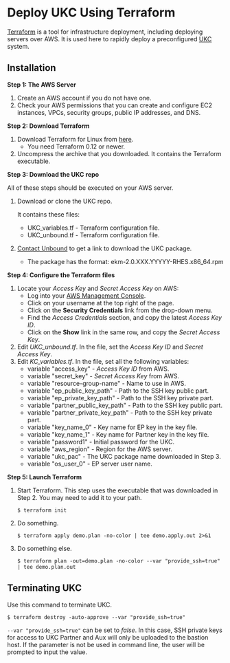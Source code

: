 # Deploy UKC Using Terraform

[Terraform](https://www.terraform.io/) is a tool for infrastructure deployment, including deploying servers over AWS. It is used here to rapidly deploy a preconfigured [UKC](https://www.unboundtech.com/docs/UKC/UKC_User_Guide/HTML/Content/Products/UKC-EKM/UKC_User_Guide/Introduction/EKMterms.html#h2_1) system.

## Installation

**Step 1: The AWS Server**
1. Create an AWS account if you do not have one.
1. Check your AWS permissions that you can create and configure EC2 instances, VPCs, security groups, public IP addresses, and DNS.
	
**Step 2: Download Terraform**
1. Download Terraform for Linux from [here](https://www.terraform.io/downloads.html).
    - You need Terraform 0.12 or newer.
1. Uncompress the archive that you downloaded. It contains the Terraform executable.

**Step 3: Download the UKC repo**

All of these steps should be executed on your AWS server.
1. Download or clone the UKC repo. 

    It contains these files:
    - UKC_variables.tf - Terraform configuration file.
    - UKC_unbound.tf - Terraform configuration file.
1. [Contact Unbound](mailto:support@unboundtech.com) to get a link to download the UKC package. 
    - The package has the format: ekm-2.0.XXX.YYYYY-RHES.x86_64.rpm

**Step 4: Configure the Terraform files**
1. Locate your *Access Key* and *Secret Access Key* on AWS:
    - Log into your [AWS Management Console](https://console.aws.amazon.com/console).
	- Click on your username at the top right of the page.
	- Click on the **Security Credentials** link from the drop-down menu.
	- Find the *Access Credentials* section, and copy the latest *Access Key ID*.
	- Click on the **Show** link in the same row, and copy the *Secret Access Key*.
1. Edit *UKC_unbound.tf*. In the file, set the *Access Key ID* and *Secret Access Key*.
1. Edit *KC_variables.tf*. In the file, set all the following variables:
    - variable "access_key" - *Access Key ID* from AWS.
    - variable "secret_key" - *Secret Access Key* from AWS.
    - variable "resource-group-name" - Name to use in AWS.
    - variable "ep_public_key_path" - Path to the SSH key public part.
    - variable "ep_private_key_path" - Path to the SSH key private part.
    - variable "partner_public_key_path" - Path to the SSH key public part.
    - variable "partner_private_key_path" - Path to the SSH key private part.
    - variable "key_name_0" - Key name for EP key in the key file.
    - variable "key_name_1" - Key name for Partner key in the key file.
    - variable "password1" - Initial password for the UKC.
    - variable "aws_region" - Region for the AWS server.
    - variable "ukc_pac" - The UKC package name downloaded in Step 3.
    - variable "os_user_0" -  EP server user name.

**Step 5: Launch Terraform**
1. Start Terraform. This step uses the executable that was downloaded in Step 2. You may need to add it to your path.
   ```
   $ terraform init
   ```
2. Do something.
   ```
   $ terraform apply demo.plan -no-color | tee demo.apply.out 2>&1
   ```
3. Do something else.
   ```
   $ terraform plan -out=demo.plan -no-color --var "provide_ssh=true" | tee demo.plan.out
   ```

## Terminating UKC
Use this command to terminate UKC.
   ```
   $ terraform destroy -auto-approve --var "provide_ssh=true"
   ```

`--var "provide_ssh=true"` can be set to *false*. In this case, SSH private keys for access to UKC Partner and Aux will only be uploaded to the bastion host. If the parameter is not be used in command line, the user will be prompted to input the value.
